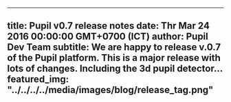 ---
 title: Pupil v0.7 release notes
 date: Thr Mar 24 2016 00:00:00 GMT+0700 (ICT)
 author: Pupil Dev Team
 subtitle: We are happy to release v.0.7 of the Pupil platform. This is a major release with lots of changes. Including the 3d pupil detector...
 featured_img: "../../../../media/images/blog/release_tag.png"
 ---

<script src="//cdn.rawgit.com/showdownjs/showdown/1.3.0/dist/showdown.min.js"></script>
<script type="text/javascript">
document.addEventListener("DOMContentLoaded", function(event) { 
	$(document).ready(function() {
		$.ajax({
			type: 'GET',
			url: "https://api.github.com/repos/pupil-labs/pupil/releases/tags/v0.7.4",
			dataType: "jsonp",
			success: function(data, textStatus,jaXHR){
				var converter = new showdown.Converter();
				var text = data.data.body;
				var html = converter.makeHtml(text); 
				$('section[class="content"]').html(html);
				$('a[href="#downloads"]').prop('href',data.data.html_url);
			}
		});
	});
});
</script>
